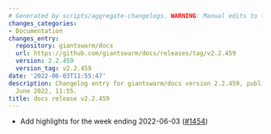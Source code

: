 ```yaml
---
# Generated by scripts/aggregate-changelogs. WARNING: Manual edits to this files will be overwritten.
changes_categories:
- Documentation
changes_entry:
  repository: giantswarm/docs
  url: https://github.com/giantswarm/docs/releases/tag/v2.2.459
  version: 2.2.459
  version_tag: v2.2.459
date: '2022-06-03T11:55:47'
description: Changelog entry for giantswarm/docs version 2.2.459, published on 03
  June 2022, 11:55.
title: docs release v2.2.459
---
```


- Add highlights for the week ending 2022-06-03 ([#1454](https://github.com/giantswarm/docs/pull/1454))
